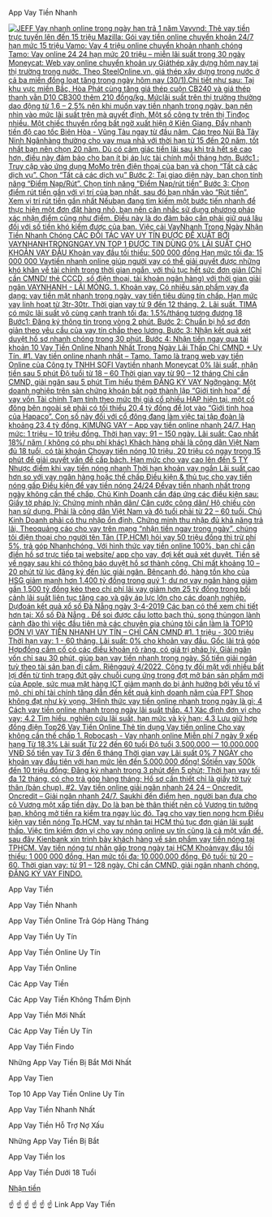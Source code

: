 App Vay Tiền Nhanh

[![JEFF Vay nhanh online trong ngày hạn trả 1 năm Vayvnd: Thẻ vay tiền trực tuyến lên đến 15 triệu Mazilla: Gói vay tiền online chuyển khoản 24/7 hạn mức 15 triệu Vamo: Vay 4 triệu online chuyển khoản nhanh chóng Tamo: Vay online 24 24 hạn mức 20 triệu – miễn lãi suất trong 30 ngày Moneycat: Web vay online chuyển khoản uy Giáthép xây dựng hôm nay tại thị trường trong nước. Theo SteelOnline.vn, giá thép xây dựng trong nước ở cả ba miền đồng loạt tăng trong ngày hôm nay (30/1).Chi tiết như sau: Tại khu vực miền Bắc, Hòa Phát cùng tăng giá thép cuộn CB240 và giá thép thanh vằn D10 CB300 thêm 210 đồng/kg. Mứclãi suất trên thị trường thường dao động từ 1,6 – 2,5% nên khi muốn vay tiền nhanh trong ngày, bạn nên nhìn vào mức lãi suất trên mà quyết định. Một số công ty trên thị Tinđọc nhiều. Một chiếc thuyền rồng bất ngờ xuất hiện ở Kiên Giang. Đẩy nhanh tiến độ cao tốc Biên Hòa - Vũng Tàu ngay từ đầu năm. Cáp treo Núi Bà Tây Ninh Ngânhàng thường cho vay mua nhà với thời hạn từ 15 đến 20 năm, tốt nhất bạn nên chọn 20 năm. Dù có cảm giác tiền lãi sau khi trả hết sẽ cao hơn, điều này đảm bảo cho bạn ít bị áp lực tài chính mỗi tháng hơn. Bước1 : Truy cập vào ứng dụng MoMo trên điện thoại của bạn và chọn “Tất cả các dịch vụ”. Chọn “Tất cả các dịch vụ” Bước 2: Tại giao diện này, bạn chọn tính năng “Điểm Nạp/Rút”. Chọn tính năng “Điểm Nạp/rút tiền” Bước 3: Chọn điểm rút tiền gần với vị trí của bạn nhất, sau đó bạn nhấn vào “Rút tiền”. Xem vị trí rút tiền gần nhất Nếubạn đang tìm kiếm một bước tiến nhanh để thực hiện một đơn đặt hàng nhỏ, bạn nên cân nhắc sử dụng phương pháp xác nhận điểm cũng như điểm. Điều này là do đảm bảo cần phải giữ quá lâu đối với số tiền khó kiếm được của bạn. Việc cải VayNhanh Trong Ngày Nhận Tiền Nhanh Chóng CÁC ĐỐI TÁC VAY UY TÍN ĐƯỢC ĐỀ XUẤT BỞI VAYNHANHTRONGNGAY.VN TOP 1 ĐƯỢC TIN DÙNG 0% LÃI SUẤT CHO KHOẢN VAY ĐẦU Khoản vay đầu tối thiểu: 500 000 đồng Hạn mức tối đa: 15 000 000 Vaytiền nhanh online giúp người vay có thể giải quyết được những khó khăn về tài chính trong thời gian ngắn, với thủ tục hết sức đơn giản (Chỉ cần CMND/ thẻ CCCD, số điện thoại, tài khoản ngân hàng) với thời gian giải ngân VAYNHANH - LÃI MỎNG. 1. Khoản vay. Có nhiều sản phẩm vay đa dạng: vay tiền mặt nhanh trong ngày, vay tiền tiêu dùng tín chấp. Hạn mức vay linh hoạt từ 3tr-30tr. Thời gian vay từ 9 đến 12 tháng. 2. Lãi suất. TIMA có mức lãi suất vô cùng cạnh tranh tối đa: 1.5%/tháng tương đương 18 Bước1: Đăng ký thông tin trong vòng 2 phút. Bước 2: Chuẩn bị hồ sơ đơn giản theo yêu cầu của vay tín chấp theo lương. Bước 3: Nhận kết quả xét duyệt hồ sơ nhanh chóng trong 30 phút. Bước 4: Nhận tiền ngay qua tài khoản 10 Vay Tiền Online Nhanh Nhất Trong Ngày Lãi Thấp Chỉ CMND + Uy Tín. #1. Vay tiền online nhanh nhất – Tamo. Tamo là trang web vay tiền Online của Công ty TNHH SOFI Vaytiền nhanh Moneycat 0% lãi suất, nhận tiền sau 5 phút Độ tuổi từ 18 – 60 Thời gian vay từ 90 – 12 tháng Chỉ cần CMND, giải ngân sau 5 phút Tìm hiểu thêm ĐĂNG KÝ VAY Ngỡngàng: Một doanh nghiệp trên sàn chứng khoán bất ngờ thành lập “Giới tinh hoa” để vay vốn Tài chính Tạm tính theo mức thị giá cổ phiếu HAP hiện tại, một cổ đông bên ngoài sẽ phải có tối thiểu 20,4 tỷ đồng để lọt vào “Giới tinh hoa của Hapaco”. Con số này đối với cổ đông đang làm việc tại tập đoàn là khoảng 23,4 tỷ đồng. KIMƯNG VAY – App vay tiền online nhanh 24/7. Hạn mức: 1 triệu – 10 triệu đồng. Thời hạn vay: 91 – 150 ngày. Lãi suất: Cao nhất 18%/ năm ( không có phụ phí khác) Khách hàng phải là công dân Việt Nam đủ 18 tuổi, có tài khoản Chovay tiền nóng 10 triệu, 20 triệu có ngay trong 15 phút để giải quyết vấn đề cấp bách. Hạn mức cho vay cao lên đến 5 TỶ Nhược điểm khi vay tiền nóng nhanh Thời hạn khoản vay ngắn Lãi suất cao hơn so với vay ngân hàng hoặc thế chấp Điều kiện & thủ tục cho vay tiền nóng gấp Điều kiện để vay tiền nóng 24/24 Đểvay tiền nhanh nhất trong ngày không cần thế chấp, Chủ Kinh Doanh cần đáp ứng các điều kiện sau: Giấy tờ pháp lý: Chứng minh nhân dân/ Căn cước công dân/ Hộ chiếu còn hạn sử dụng. Phải là công dân Việt Nam và độ tuổi phải từ 22 – 60 tuổi. Chủ Kinh Doanh phải có thu nhập ổn định, Chứng minh thu nhập đủ khả năng trả lãi, Theoquảng cáo cho vay trên mạng “nhận tiền ngay trong ngày”, chúng tôi điện thoại cho người tên Tân (TP.HCM) hỏi vay 50 triệu đồng thì trừ phí 5%, trả góp Nhanhchóng. Với hình thức vay tiền online 100%, bạn chỉ cần điền hồ sơ trực tiếp tại website/ app cho vay, đợi kết quả xét duyệt. Tiền sẽ về ngay sau khi có thông báo duyệt hồ sơ thành công. Chỉ mất khoảng 10 – 20 phút từ lúc đăng ký đến lúc giải ngân. Bêncạnh đó, hàng tồn kho của HSG giảm mạnh hơn 1,400 tỷ đồng trong quý 1; dư nợ vay ngân hàng giảm gần 1,500 tỷ đồng kéo theo chi phí lãi vay giảm hơn 25 tỷ đồng trong bối cảnh lãi suất liên tục tăng cao và gây áp lực lớn cho các doanh nghiệp. Dựđoán kết quả xổ số Đà Nẵng ngày 3-4-2019 Các bạn có thể xem chi tiết hơn tại: Xổ số Đà Nẵng . Để soi được cầu lotto bạch thủ, song thủngon lành cành đào thì việc đầu tiên mà các chuyên gia chúng tôi cần làm là TOP10 ĐƠN VỊ VAY TIỀN NHANH UY TÍN – CHỈ CẦN CMND #1. 1 triệu - 300 triệu Thời hạn vay: 1 - 60 tháng. Lãi suất: 0% cho khoản vay đầu. Gốc lãi trả góp Hợpđồng cầm cố có các điều khoản rõ ràng, có giá trị pháp lý. Giải ngân vốn chỉ sau 30 phút, giúp bạn vay tiền nhanh trong ngày. Số tiền giải ngân tuỳ theo tài sản bạn đi cầm. Riêngquý 4/2022, Công ty đối mặt với nhiều bất lợi đến từ tình trạng đứt gãy chuỗi cung ứng trong đợt mở bán sản phẩm mới của Apple, sức mua mặt hàng ICT giảm mạnh do bị ảnh hưởng bởi yếu tố vĩ mô, chi phí tài chính tăng dẫn đến kết quả kinh doanh năm của FPT Shop không đạt như kỳ vọng. 3Hình thức vay tiền online nhanh trong ngày là gì; 4 Cách vay tiền online nhanh trong ngày lãi suất thấp. 4.1 Xác định đơn vị cho vay; 4.2 Tìm hiểu, nghiên cứu lãi suất, hạn mức và kỳ hạn; 4.3 Lưu giữ hợp đồng điện Top26 Vay Tiền Online Thẻ tín dụng Vay tiền online Cho vay không cần thế chấp 1. Robocash - Vay nhanh online Miễn phí 7 ngày 9 xếp hạng Từ 18.3% Lãi suất Từ 22 đến 60 tuổi Độ tuổi 3.500.000 — 10.000.000 VNĐ Số tiền vay Từ 3 đến 6 tháng Thời gian vay Lãi suất 0% 7 NGÀY cho khoản vay đầu tiên với hạn mức lên đến 5.000.000 đồng! Sốtiền vay 500k đến 10 triệu đồng; Đăng ký nhanh trong 3 phút đến 5 phút; Thời hạn vay tối đa 12 tháng, có cho trả góp hàng tháng; Hồ sơ cần thiết chỉ là giấy tờ tuỳ thân (bản chụp). #2. Vay tiền online giải ngân nhanh 24 24 – Oncredit. Oncredit – Giải ngân nhanh 24/7. Saukhi đến điểm hẹn, người bạn đưa cho cô Vương một xấp tiền dày. Do là bạn bè thân thiết nên cô Vương tin tưởng bạn, không mở tiền ra kiểm tra ngay lúc đó. Tag cho vay tien nong hcm Điều kiện vay tiền nóng Tp.HCM, vay tư nhân tại HCM thủ tục đơn giản lãi suất thấp. Việc tìm kiếm đơn vị cho vay nóng online uy tín cũng là cả một vấn đề, sau đây Kienbank xin trình bày khách hàng về sản phẩm vay tiền nóng tại TPHCM. Vay tiền nóng tư nhân gấp trong ngày tại HCM Khoảnvay đầu tối thiểu: 1 000 000 đồng. Hạn mức tối đa: 10,000,000 đồng. Độ tuổi: từ 20 – 60. Thời gian vay: từ 91 – 128 ngày. Chỉ cần CMND, giải ngân nhanh chóng. ĐĂNG KÝ VAY FINDO.](https://github.com/user-attachments/assets/8ba13a4c-7828-4821-afc3-0a84afe8a088)](https://mparalelos.org/)


App Vay Tiền

App Vay Tiền Nhanh

App Vay Tiền Online Trả Góp Hàng Tháng

App Vay Tiền Uy Tín

App Vay Tiền Online Uy Tín

App Vay Tiền Online

Các App Vay Tiền

Các App Vay Tiền Không Thẩm Định

App Vay Tiền Mới Nhất

Các App Vay Tiền Uy Tín

App Vay Tiền Findo

Những App Vay Tiền Bị Bắt Mới Nhất

App Vay Tien

Top 10 App Vay Tiền Online Uy Tín

App Vay Tiền Nhanh Nhất

App Vay Tiền Hỗ Trợ Nợ Xấu

Những App Vay Tiền Bị Bắt

App Vay Tiền Ios

App Vay Tiền Dưới 18 Tuổi

[Nhận tiền](https://mparalelos.org/)

☝️ ☝️ ☝️ ☝️ ☝️ ☝️
Link App Vay Tiền
